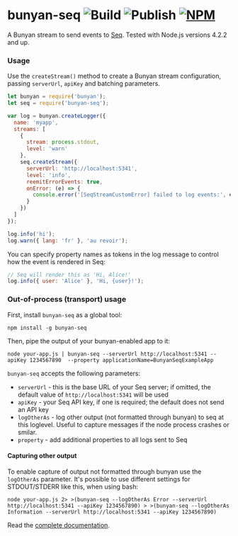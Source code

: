 # bunyan-seq ![Build](https://github.com/datalust/bunyan-seq/workflows/Test/badge.svg) ![Publish](https://github.com/datalust/bunyan-seq/workflows/Publish/badge.svg) [![NPM](https://img.shields.io/npm/v/bunyan-seq.svg)](https://www.npmjs.com/package/bunyan-seq)

A Bunyan stream to send events to [Seq](https://datalust.co/seq). Tested with Node.js versions 4.2.2 and up.

### Usage

Use the `createStream()` method to create a Bunyan stream configuration, passing `serverUrl`, `apiKey` and batching parameters.

```js
let bunyan = require('bunyan');
let seq = require('bunyan-seq');

var log = bunyan.createLogger({
  name: 'myapp',
  streams: [
    {
      stream: process.stdout,
      level: 'warn'
    },
    seq.createStream({
      serverUrl: 'http://localhost:5341',
      level: 'info',
      reemitErrorEvents: true,
      onError: (e) => {
        console.error('[SeqStreamCustomError] failed to log events:', e);
      }
    })
  ]
});

log.info('hi');
log.warn({ lang: 'fr' }, 'au revoir');
```

You can specify property names as tokens in the log message to control how the event is rendered in Seq:

```js
// Seq will render this as 'Hi, Alice!'
log.info({ user: 'Alice' }, 'Hi, {user}!');
```

### Out-of-process (transport) usage

First, install `bunyan-seq` as a global tool:

```shell
npm install -g bunyan-seq
```

Then, pipe the output of your bunyan-enabled app to it:

```shell
node your-app.js | bunyan-seq --serverUrl http://localhost:5341 --apiKey 1234567890  --property applicationName=BunyanSeqExampleApp
```

`bunyan-seq` accepts the following parameters:

- `serverUrl` - this is the base URL of your Seq server; if omitted, the default value of `http://localhost:5341` will be used
- `apiKey` - your Seq API key, if one is required; the default does not send an API key
- `logOtherAs` - log other output (not formatted through bunyan) to seq at this loglevel. Useful to capture messages if the node process crashes or smilar.
- `property` - add additional properties to all logs sent to Seq

#### Capturing other output

To enable capture of output not formatted through bunyan use the `logOtherAs` parameter. It's possible to use different settings for STDOUT/STDERR like this, when using bash:

```shell
node your-app.js 2> >(bunyan-seq --logOtherAs Error --serverUrl http://localhost:5341 --apiKey 1234567890) > >(bunyan-seq --logOtherAs Information --serverUrl http://localhost:5341 --apiKey 1234567890)
```

Read the [complete documentation](https://docs.datalust.co/docs/using-nodejs).
